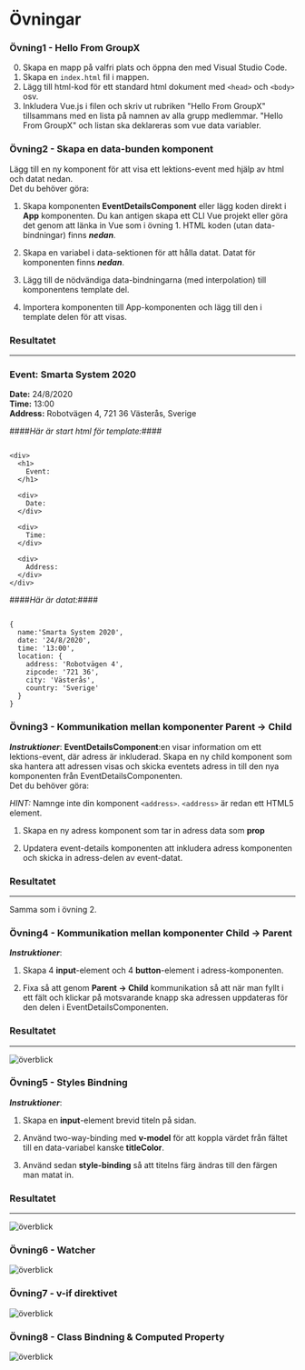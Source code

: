 # Övningar

### Övning1 - Hello From GroupX
0. Skapa en mapp på valfri plats och öppna den med Visual Studio Code.
1. Skapa en `index.html` fil i mappen.
2. Lägg till html-kod för ett standard html dokument med `<head>` och `<body>` osv.
3. Inkludera Vue.js i filen och skriv ut rubriken "Hello From GroupX" tillsammans med en lista på namnen av alla grupp medlemmar.
"Hello From GroupX" och listan ska deklareras som vue data variabler.

### Övning2 - Skapa en data-bunden komponent
Lägg till en ny komponent för att visa ett lektions-event med hjälp av html och datat nedan.<br>
Det du behöver göra:

1. Skapa komponenten **EventDetailsComponent** eller lägg koden direkt i **App** komponenten.
Du kan antigen skapa ett CLI Vue projekt eller göra det genom att länka in Vue som i övning 1. 
HTML koden (utan data-bindningar) finns **_nedan_**.

2. Skapa en variabel i data-sektionen för att hålla datat. 
Datat för komponenten finns **_nedan_**.

3. Lägg till de nödvändiga data-bindningarna (med interpolation) till komponentens template del.
  
4. Importera komponenten till App-komponenten och lägg till den i template delen för att visas.

### Resultatet
---
### Event: Smarta System 2020
**Date:** 24/8/2020 <br>
**Time:** 13:00 <br>
**Address:** Robotvägen 4, 721 36 Västerås, Sverige <br>


####_Här är start html för template:_####

```

<div>
  <h1>
    Event:
  </h1>
  
  <div>
    Date:
  </div>
  
  <div>
    Time:
  </div>
  
  <div>
    Address:
  </div>
</div>

```

  

####_Här är datat:_####

```

{
  name:'Smarta System 2020', 
  date: '24/8/2020', 
  time: '13:00', 
  location: { 
    address: 'Robotvägen 4', 
    zipcode: '721 36', 
    city: 'Västerås', 
    country: 'Sverige'
  }
}

```

### Övning3 - Kommunikation mellan komponenter Parent -> Child
**_Instruktioner_**: **EventDetailsComponent**:en visar information om ett lektions-event, där adress är inkluderad.
Skapa en ny child komponent som ska hantera att adressen visas och skicka eventets adress in till den nya komponenten från EventDetailsComponenten.<br>
Det du behöver göra:

_HINT:_ Namnge inte din komponent `<address>`. `<address>` är redan ett HTML5 element.

1. Skapa en ny adress komponent som tar in adress data som **prop** 

2. Updatera event-details komponenten att inkludera adress komponenten och skicka in adress-delen av event-datat.

### Resultatet
---
Samma som i övning 2.

### Övning4 - Kommunikation mellan komponenter Child -> Parent
**_Instruktioner_**: 

1. Skapa 4 **input**-element och 4 **button**-element i adress-komponenten.  

2. Fixa så att genom **Parent -> Child** kommunikation så att när man fyllt i ett fält och klickar på motsvarande knapp ska adressen uppdateras för den delen i EventDetailsComponenten.

### Resultatet
---
![överblick](https://github.com/abbjoafli/Programmering-1/blob/master/3.Vue/%C3%B6vningar/SmartaSystemExercise4.PNG)

### Övning5 - Styles Bindning
**_Instruktioner_**: 

1. Skapa en **input**-element brevid titeln på sidan.  

2. Använd two-way-binding med **v-model** för att koppla värdet från fältet till en data-variabel kanske **titleColor**.

3. Använd sedan **style-binding** så att titelns färg ändras till den färgen man matat in.

### Resultatet
---
![överblick](https://github.com/abbjoafli/Programmering-1/blob/master/3.Vue/%C3%B6vningar/style-binding.PNG)


### Övning6 - Watcher

![överblick](https://github.com/abbjoafli/Programmering-1/blob/master/3.Vue/%C3%B6vningar/watcher.PNG)

### Övning7 - v-if direktivet

![överblick](https://github.com/abbjoafli/Programmering-1/blob/master/3.Vue/%C3%B6vningar/v-if-brown.PNG)

### Övning8 - Class Bindning & Computed Property

![överblick](https://github.com/abbjoafli/Programmering-1/blob/master/3.Vue/%C3%B6vningar/isBrown.PNG)
